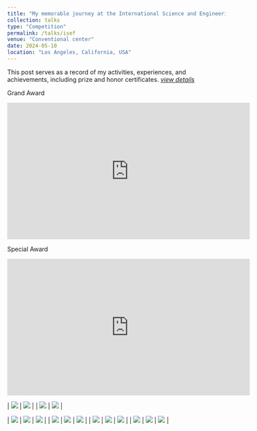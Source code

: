 ```yaml
---
title: "My memorable journey at the International Science and Engineering Fair 2024"
collection: talks
type: "Competition"
permalink: /talks/isef
venue: "Conventional center"
date: 2024-05-10
location: "Los Angeles, California, USA"
---
```


This post serves as a record of my activities, experiences, and achievements, including prize and honor certificates. [*view details*](/posts/isef)



Grand Award
<iframe width="560" height="315" src="https://www.youtube.com/embed/cdqq_yRZmRI?si=IX7y6jUjOqCo-UX_&amp;start=4172" title="YouTube video player" frameborder="0" allow="accelerometer; autoplay; clipboard-write; encrypted-media; gyroscope; picture-in-picture; web-share" referrerpolicy="strict-origin-when-cross-origin" allowfullscreen></iframe>

Special Award
<iframe width="560" height="315" src="https://www.youtube.com/embed/W72hjmAyqWE?si=IVb241N4wrIOJw4P&amp;start=1823" title="YouTube video player" frameborder="0" allow="accelerometer; autoplay; clipboard-write; encrypted-media; gyroscope; picture-in-picture; web-share" referrerpolicy="strict-origin-when-cross-origin" allowfullscreen></iframe>

| ![](/assets/images/isef/qte.png)  | ![](/assets/images/isef/qgia.png) |
| ![](/assets/images/isef/qgia2.png)  |  ![](/assets/images/isef/tp.png) |


| ![](/assets/images/isef/1.jpg)  | ![](/assets/images/isef/2.png)  | ![](/assets/images/isef/3.jpg)  |
| ![](/assets/images/isef/4.jpg)  | ![](/assets/images/isef/5.jpg)  | ![](/assets/images/isef/6.jpg)  |
| ![](/assets/images/isef/7.jpg)  | ![](/assets/images/isef/8.jpg)   | ![](/assets/images/isef/9.jpg) |
| ![](/assets/images/isef/10.jpg)  | ![](/assets/images/isef/11.jpg) | ![](/assets/images/isef/12.jpg) |
